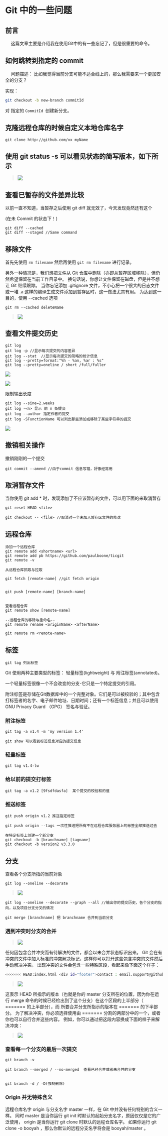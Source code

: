 # Git 中的一些问题

## 前言

&emsp; 这篇文章主要是介绍我在使用Git中的有一些忘记了，但是很重要的命令。

## 如何跳转到指定的 commit

&emsp; 问题描述： 比如我觉得当前分支可能不适合线上的，那么我需要来一个更加安全的分支？

实现： 

```bash
git checkout -b new-branch commitId
```

对 指定的 `CommitId `创建新分支。

## 克隆远程仓库的时候自定义本地仓库名字

```shell
git clone http://github.com/xx myName
```

## **使用 git status -s 可以看见状态的简写版本，如下所示**

> ![](https://ws3.sinaimg.cn/large/006tNc79gy1flr5pg02s0j30oy09sabj.jpg)

## 查看已暂存的文件差异比较

以前一直不知道，当暂存之后使用 git diff 就无效了，今天发现竟然还有这个

(在未 Commit 的状态下！)

```shell
git diff --cached
git diff --staged //Same command
```

## 移除文件

首先先使用  `rm filename` 然后再使用 `git rm filename` 进行记录。

另外一种情况是，我们想把文件从 Git 仓库中删除（亦即从暂存区域移除），但仍然希望保留在当前工作目录中。 换句话说，你想让文件保留在磁盘，但是并不想让 Git 继续跟踪。 当你忘记添加   .gitignore  文件，不小心把一个很大的日志文件或一堆   .a  这样的编译生成文件添加到暂存区时，这一做法尤其有用。 为达到这一目的，使用   --cached  选项

```shell
git rm --cached deleteName
```

> ![](https://ws1.sinaimg.cn/large/006tNc79gy1flr6m9gerjj30ss0d276m.jpg)

## 查看文件提交历史

```shell
git log
git log -p //显示每次提交的内容差异
git log --stat  //显示每次提交的简略的统计信息
git log --pretty=format:"%h - %an, %ar : %s"
git log --pretty=oneline / short /full/fuller
```

![](https://ws4.sinaimg.cn/large/006tKfTcgy1flsbltblz6j312g16mk0g.jpg)

![](https://ws4.sinaimg.cn/large/006tKfTcgy1flsbpozgh2j312k0tk7cw.jpg)

限制输出长度

```shell
git log --sine=2.weeks
git log -<n> 显示 前 n 条提交
git log --author 指定作者的提交
git log -SFunctionName 可以列出那些添加或移除了某些字符串的提交
```

![](https://ws3.sinaimg.cn/large/006tKfTcgy1flsc0e2m8hj312g0mgq8j.jpg)

## 撤销相关操作

撤销刚刚的一个提交

```shell
git commit --amend //由于commit 信息写错，好像经常用
```

## 取消暂存文件

当你使用 git add * 时，发现添加了不应该暂存的文件，可以用下面的来取消暂存

```shell
git reset HEAD <file>

git checkout -- <file> //取消对一个未加入暂存区文件的修改
```

## 远程仓库

```shell
添加一个远程仓库
git remote add <shortname> <url>
git remote add pb https://github.com/paulboone/ticgit
git remote -v

从远程仓库抓取与拉取

git fetch [remote-name] //git fetch origin


git push [remote-name] [branch-name]


查看远程仓库
git remote show [remote-name]

--远程仓库的移除与重命名--
git remote rename <originName> <afterName>

git remote rm <remote-name>
```

## 标签

```shell
git tag 列出标签
```

Git 使用两种主要类型的标签： 轻量标签(lightweight) 与 附注标签(annotated)。

一个轻量标签很像一个不会改变的分支-它只是一个特定提交的引用。

附注标签是存储在Git数据库中的一个完整对象。它们是可以被校验的；其中包含打标签者的名字、电子邮件地址、日期时间；还有一个标签信息；并且可以使用GNU Privacy Guard （GPG） 签名与验证。

### 附注标签 

```shell
git tag -a v1.4 -m 'my version 1.4'

git show 可以看到标签信息对应的提交信息
```

### 轻量标签

```shell
git tag v1.4-lw
```

### 给以前的提交打标签

```shell
git tag -a v1.2 [9fsdfdasfa]  某个提交的校验和的值
```

### 推送标签 

```shell
git push origin v1.2 推送指定标签

git push origin --tags 一次性推送把所有不在远程仓库服务器上的标签全部推送过去

在特定标签上创建一个新分支
git checkout -b [branchname] [tagname]
git checkout -b version2 v3.3.0
```

## 分支

查看各个分支所指的当前对象

```shell
git log --oneline --decorate
```

> ![](https://ws2.sinaimg.cn/large/006tNc79gy1flwlwbwdqaj30r607kdhm.jpg)

```shell
git log --oneline --decorate --graph --all //输出你的提交历史，各个分支的指向，以及项目分支分叉的情况
```

```shell
git merge [branchname] 把 branchname 合并到当前分支
```

### 遇到冲突时分支的合并

> ![](https://ws2.sinaimg.cn/large/006tNc79gy1flwn3ti404j30vs0eeada.jpg)

任何因包含合并冲突而有待解决的文件，都会以未合并状态标识出来。 Git 会在有冲突的文件中加入标准的冲突解决标记，这样你可以打开这些包含冲突的文件然后手动解决冲突。 出现冲突的文件会包含一些特殊区段，看起来像下面这个样子：

```bash
<<<<<<< HEAD:index.html <div id="footer">contact : email.support@github.com</div> ======= <div id="footer">  please contact us at support@github.com </div> >>>>>>> iss53:index.html 
```

> ![](https://ws3.sinaimg.cn/large/006tNc79gy1flwn4dm26jj30qm076758.jpg)

这表示   HEAD  所指示的版本（也就是你的   master  分支所在的位置，因为你在运行 merge 命令的时候已经检出到了这个分支）在这个区段的上半部分（  =======  的上半部分），而  所要合并分支所指示的版本在   =======  的下半部分。 为了解决冲突，你必须选择使用由  =======  分割的两部分中的一个，或者你也可以自行合并这些内容。 例如，你可以通过把这段内容换成下面的样子来解决冲突：

> ![](https://ws2.sinaimg.cn/large/006tNc79gy1flwn7zy99dj30v404g3z4.jpg)

### 查看每一个分支的最后一次提交

```shell
git branch -v 

git branch --merged / --no-merged  查看已经合并或者未合并的分支


git branch -d / -D(强制删除)
```

### Origin 并无特殊含义

远程仓库名字   origin 与分支名字  master 一样，在 Git 中并没有任何特别的含义一样。 同时   master 是当你运行 git init 时默认的起始分支名字，原因仅仅是它的广泛使用， origin  是当你运行   git clone  时默认的远程仓库名字。 如果你运行   git clone -o booyah ，那么你默认的远程分支名字将会是   booyah/master 。